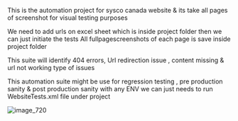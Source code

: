 This is the automation project for sysco canada website & its take all pages of screenshot for visual testing purposes 

We need to add urls on excel sheet which is inside project folder then we can just initiate the tests All fullpagescreenshots of each page is save inside project folder

This suite will identify 404 errors, Url redirection issue , content missing & url not working type of issues 

   This automation suite might be use for regression testing , pre production sanity & post production sanity with any ENV 
we can just needs to run WebsiteTests.xml file under project 

 ![image_720](https://github.com/jlam4933/SyscoCaWebsiteAutomation/assets/110883442/f6ddfa93-fcbf-4895-87fd-bfd56fc4ada9)
